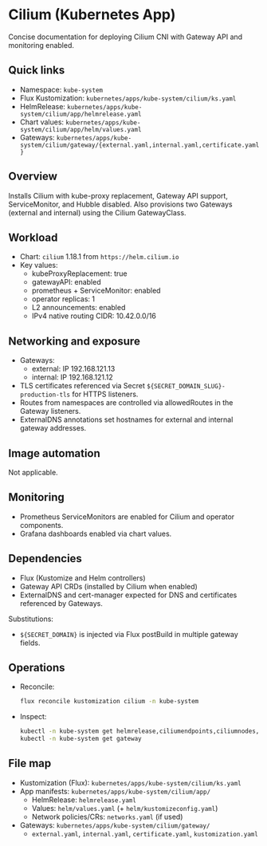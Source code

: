 # Cilium (Kubernetes App)

Concise documentation for deploying Cilium CNI with Gateway API and monitoring enabled.

## Quick links

- Namespace: `kube-system`
- Flux Kustomization: `kubernetes/apps/kube-system/cilium/ks.yaml`
- HelmRelease: `kubernetes/apps/kube-system/cilium/app/helmrelease.yaml`
- Chart values: `kubernetes/apps/kube-system/cilium/app/helm/values.yaml`
- Gateways: `kubernetes/apps/kube-system/cilium/gateway/{external.yaml,internal.yaml,certificate.yaml}`

## Overview

Installs Cilium with kube-proxy replacement, Gateway API support, ServiceMonitor, and Hubble disabled. Also provisions two Gateways (external and internal) using the Cilium GatewayClass.

## Workload

- Chart: `cilium` 1.18.1 from `https://helm.cilium.io`
- Key values:
  - kubeProxyReplacement: true
  - gatewayAPI: enabled
  - prometheus + ServiceMonitor: enabled
  - operator replicas: 1
  - L2 announcements: enabled
  - IPv4 native routing CIDR: 10.42.0.0/16

## Networking and exposure

- Gateways:
  - external: IP 192.168.121.13
  - internal: IP 192.168.121.12
- TLS certificates referenced via Secret `${SECRET_DOMAIN_SLUG}-production-tls` for HTTPS listeners.
- Routes from namespaces are controlled via allowedRoutes in the Gateway listeners.
- ExternalDNS annotations set hostnames for external and internal gateway addresses.

## Image automation

Not applicable.

## Monitoring

- Prometheus ServiceMonitors are enabled for Cilium and operator components.
- Grafana dashboards enabled via chart values.

## Dependencies

- Flux (Kustomize and Helm controllers)
- Gateway API CRDs (installed by Cilium when enabled)
- ExternalDNS and cert-manager expected for DNS and certificates referenced by Gateways.

Substitutions:
- `${SECRET_DOMAIN}` is injected via Flux postBuild in multiple gateway fields.

## Operations

- Reconcile:

  ```sh
  flux reconcile kustomization cilium -n kube-system
  ```

- Inspect:

  ```sh
  kubectl -n kube-system get helmrelease,ciliumendpoints,ciliumnodes,svc,pod
  kubectl -n kube-system get gateway
  ```

## File map

- Kustomization (Flux): `kubernetes/apps/kube-system/cilium/ks.yaml`
- App manifests: `kubernetes/apps/kube-system/cilium/app/`
  - HelmRelease: `helmrelease.yaml`
  - Values: `helm/values.yaml` (+ `helm/kustomizeconfig.yaml`)
  - Network policies/CRs: `networks.yaml` (if used)
- Gateways: `kubernetes/apps/kube-system/cilium/gateway/`
  - `external.yaml`, `internal.yaml`, `certificate.yaml`, `kustomization.yaml`